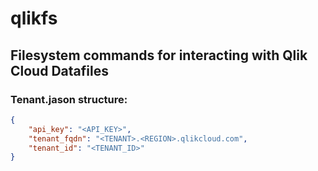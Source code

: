 # qlikfs
## Filesystem commands for interacting with Qlik Cloud Datafiles

### Tenant.jason structure:
```json
{
    "api_key": "<API_KEY>",
    "tenant_fqdn": "<TENANT>.<REGION>.qlikcloud.com",
    "tenant_id": "<TENANT_ID>"
}

